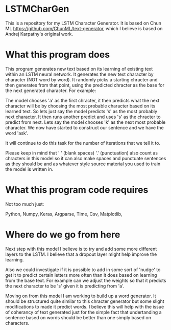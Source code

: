 # LSTMCharGen
This is a repository for my LSTM Character Generator. It is based on Chun ML https://github.com/ChunML/text-generator, which I believe is based on Andrej Karpathy's original work.

# What this program does
This program generates new text based on its learning of existing text within an LSTM neural network. It generates the new text character by character (NOT word by word). It randomly picks a starting chracter and then generates from that point, using the predicted chracter as the base for the next generated character. For example:

The model chooses 'a' as the first chracter, it then predicts what the next character will be by choosing the most probable character based on its learned text. So lets just say the model predicts 's' as the most probably next character. It then runs another predict and uses 's' as the chracter to predict from next. Lets say the model chooses 'k' as the next most probable character. We now have started to construct our sentence and we have the word 'ask'.

It will continue to do this task for the number of iterations that we tell it to. 

Please keep in mind that ' ' (blank spaces) '.' (punctuation) also count as chracters in this model so it can also make spaces and punctuate sentences as they should be and as whatever style source material you used to train the model is written in.

# What this program code requires
Not too much just:

Python, 
Numpy, 
Keras, 
Argparse, 
Time, 
Csv, 
Matplotlib, 

# Where do we go from here
Next step with this model I believe is to try and add some more different layers to the LSTM. I believe that a dropout layer might help improve the learning. 

Also we could investigate if it is possible to add in some sort of 'nudge' to get it to predict certain letters more often than it does based on learning from the base text. For example can we adjust the weights so that it predicts the next character to be 's' given it is predicting from 'a'.

Moving on from this model I am working to build up a word generator. It should be structured quite similar to this chracter generator but some slight modifications to made it predict words. I believe this will help with the issue of coherancy of text generated just for the simple fact that undertanding a sentence based on words should be better than one simply based on characters.
